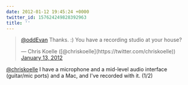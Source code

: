 ```yaml
---
date: 2012-01-12 19:45:24 +0000
twitter_id: 157624249828392963
title: ''
---
```


<blockquote class="twitter-tweet"><p lang="en" dir="ltr"><a href="https://twitter.com/oddEvan?ref_src=twsrc%5Etfw">@oddEvan</a> Thanks. :) You have a recording studio at your house?</p>&mdash; Chris Koelle ([@chriskoelle](https://twitter.com/chriskoelle)) <a href="https://twitter.com/chriskoelle/status/157623328343982080?ref_src=twsrc%5Etfw">January 13, 2012</a></blockquote>
<script async src="https://platform.twitter.com/widgets.js" charset="utf-8"></script>

[@chriskoelle](https://twitter.com/chriskoelle) I have a microphone and a mid-level audio interface (guitar/mic ports) and a Mac, and I've recorded with it. (1/2)
